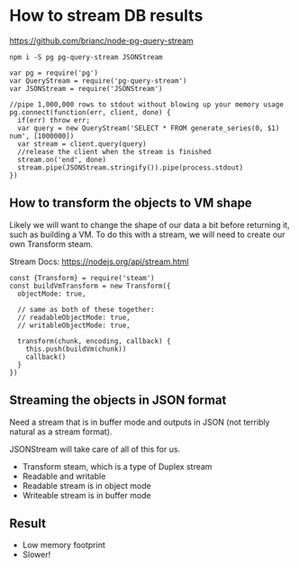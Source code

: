 # How to stream DB results

https://github.com/brianc/node-pg-query-stream

```
npm i -S pg pg-query-stream JSONStream
```

```
var pg = require('pg')
var QueryStream = require('pg-query-stream')
var JSONStream = require('JSONStream')

//pipe 1,000,000 rows to stdout without blowing up your memory usage
pg.connect(function(err, client, done) {
  if(err) throw err;
  var query = new QueryStream('SELECT * FROM generate_series(0, $1) num', [1000000])
  var stream = client.query(query)
  //release the client when the stream is finished
  stream.on('end', done)
  stream.pipe(JSONStream.stringify()).pipe(process.stdout)
})
```

## How to transform the objects to VM shape

Likely we will want to change the shape of our data a bit before returning it,
such as building a VM. To do this with a stream, we will need to create our own
Transform steam.

Stream Docs: https://nodejs.org/api/stream.html

```
const {Transform} = require('steam')
const buildVmTransform = new Transform({
  objectMode: true,

  // same as both of these together:
  // readableObjectMode: true,
  // writableObjectMode: true,

  transform(chunk, encoding, callback) {
    this.push(buildVm(chunk))
    callback()
  }
})
```

## Streaming the objects in JSON format

Need a stream that is in buffer mode and outputs in JSON (not terribly natural as a stream format).

JSONStream will take care of all of this for us.

 - Transform steam, which is a type of Duplex stream
 - Readable and writable
 - Readable stream is in object mode
 - Writeable stream is in buffer mode

## Result

- Low memory footprint
- Slower!
